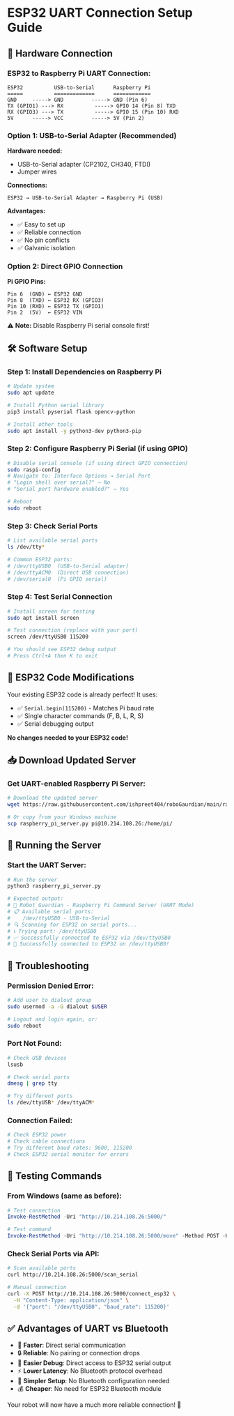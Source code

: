 # ESP32 UART Connection Setup Guide

## 🔌 **Hardware Connection**

### **ESP32 to Raspberry Pi UART Connection:**

```
ESP32          USB-to-Serial      Raspberry Pi
=====          =============      ============
GND     -----> GND         -----> GND (Pin 6)
TX (GPIO1) ---> RX          -----> GPIO 14 (Pin 8) TXD
RX (GPIO3) ---> TX          -----> GPIO 15 (Pin 10) RXD
5V      -----> VCC         -----> 5V (Pin 2)
```

### **Option 1: USB-to-Serial Adapter (Recommended)**

**Hardware needed:**
- USB-to-Serial adapter (CP2102, CH340, FTDI)
- Jumper wires

**Connections:**
```
ESP32 → USB-to-Serial Adapter → Raspberry Pi (USB)
```

**Advantages:**
- ✅ Easy to set up
- ✅ Reliable connection
- ✅ No pin conflicts
- ✅ Galvanic isolation

### **Option 2: Direct GPIO Connection**

**Pi GPIO Pins:**
```
Pin 6  (GND) ← ESP32 GND
Pin 8  (TXD) ← ESP32 RX (GPIO3)  
Pin 10 (RXD) ← ESP32 TX (GPIO1)
Pin 2  (5V)  ← ESP32 VIN
```

⚠️ **Note:** Disable Raspberry Pi serial console first!

## 🛠️ **Software Setup**

### **Step 1: Install Dependencies on Raspberry Pi**

```bash
# Update system
sudo apt update

# Install Python serial library
pip3 install pyserial flask opencv-python

# Install other tools
sudo apt install -y python3-dev python3-pip
```

### **Step 2: Configure Raspberry Pi Serial (if using GPIO)**

```bash
# Disable serial console (if using direct GPIO connection)
sudo raspi-config
# Navigate to: Interface Options → Serial Port
# "Login shell over serial?" → No
# "Serial port hardware enabled?" → Yes

# Reboot
sudo reboot
```

### **Step 3: Check Serial Ports**

```bash
# List available serial ports
ls /dev/tty*

# Common ESP32 ports:
# /dev/ttyUSB0  (USB-to-Serial adapter)
# /dev/ttyACM0  (Direct USB connection)
# /dev/serial0  (Pi GPIO serial)
```

### **Step 4: Test Serial Connection**

```bash
# Install screen for testing
sudo apt install screen

# Test connection (replace with your port)
screen /dev/ttyUSB0 115200

# You should see ESP32 debug output
# Press Ctrl+A then K to exit
```

## 🤖 **ESP32 Code Modifications**

Your existing ESP32 code is already perfect! It uses:
- ✅ `Serial.begin(115200)` - Matches Pi baud rate
- ✅ Single character commands (F, B, L, R, S)
- ✅ Serial debugging output

**No changes needed to your ESP32 code!**

## 📥 **Download Updated Server**

### **Get UART-enabled Raspberry Pi Server:**

```bash
# Download the updated server
wget https://raw.githubusercontent.com/ishpreet404/roboGaurdian/main/raspberry_pi_server.py

# Or copy from your Windows machine
scp raspberry_pi_server.py pi@10.214.108.26:/home/pi/
```

## 🚀 **Running the Server**

### **Start the UART Server:**

```bash
# Run the server
python3 raspberry_pi_server.py

# Expected output:
# 🤖 Robot Guardian - Raspberry Pi Command Server (UART Mode)
# 📋 Available serial ports:
#    /dev/ttyUSB0 - USB-to-Serial
# 🔍 Scanning for ESP32 on serial ports...
# 📞 Trying port: /dev/ttyUSB0
# ✅ Successfully connected to ESP32 via /dev/ttyUSB0
# 🎉 Successfully connected to ESP32 on /dev/ttyUSB0!
```

## 🔧 **Troubleshooting**

### **Permission Denied Error:**
```bash
# Add user to dialout group
sudo usermod -a -G dialout $USER

# Logout and login again, or:
sudo reboot
```

### **Port Not Found:**
```bash
# Check USB devices
lsusb

# Check serial ports
dmesg | grep tty

# Try different ports
ls /dev/ttyUSB* /dev/ttyACM*
```

### **Connection Failed:**
```bash
# Check ESP32 power
# Check cable connections
# Try different baud rates: 9600, 115200
# Check ESP32 serial monitor for errors
```

## 🧪 **Testing Commands**

### **From Windows (same as before):**

```powershell
# Test connection
Invoke-RestMethod -Uri "http://10.214.108.26:5000/"

# Test command
Invoke-RestMethod -Uri "http://10.214.108.26:5000/move" -Method POST -Headers @{"Content-Type"="application/json"} -Body '{"command": "F"}'
```

### **Check Serial Ports via API:**

```bash
# Scan available ports
curl http://10.214.108.26:5000/scan_serial

# Manual connection
curl -X POST http://10.214.108.26:5000/connect_esp32 \
  -H "Content-Type: application/json" \
  -d '{"port": "/dev/ttyUSB0", "baud_rate": 115200}'
```

## ✅ **Advantages of UART vs Bluetooth**

- 🚀 **Faster**: Direct serial communication
- 🔒 **Reliable**: No pairing or connection drops  
- 🐛 **Easier Debug**: Direct access to ESP32 serial output
- ⚡ **Lower Latency**: No Bluetooth protocol overhead
- 🔧 **Simpler Setup**: No Bluetooth configuration needed
- 💰 **Cheaper**: No need for ESP32 Bluetooth module

Your robot will now have a much more reliable connection! 🎉